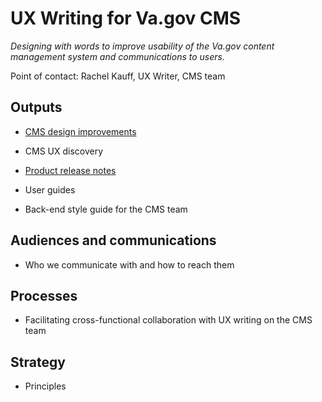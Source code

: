 # UX Writing for Va.gov CMS
*Designing with words to improve usability of the Va.gov content management system and communications to users.*

Point of contact: Rachel Kauff, UX Writer, CMS team

## Outputs

- [CMS design improvements](https://github.com/department-of-veterans-affairs/va.gov-team/blob/master/platform/cms/ux-writing/CMS-design-improvements.md)

- CMS UX discovery

- [Product release notes](https://github.com/department-of-veterans-affairs/va.gov-team/blob/master/platform/cms/ux-writing/product-release-notes.md)

- User guides

- Back-end style guide for the CMS team


## Audiences and communications 

- Who we communicate with and how to reach them

## Processes

- Facilitating cross-functional collaboration with UX writing on the CMS team

## Strategy

- Principles
